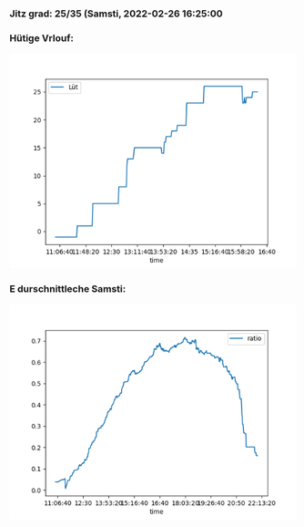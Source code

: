### Jitz grad: 25/35 (Samsti, 2022-02-26 16:25:00

### Hütige Vrlouf:
![Graph](Today.png)

### E durschnittleche Samsti:
![Graph](Samsti.png)